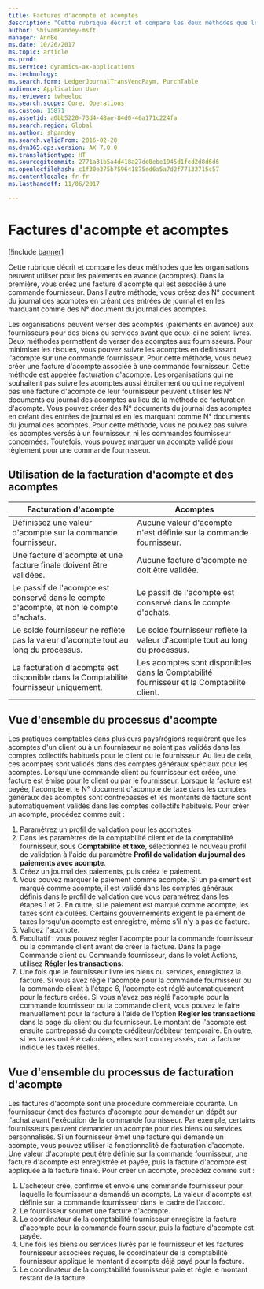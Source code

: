 ```yaml
---
title: Factures d'acompte et acomptes
description: "Cette rubrique décrit et compare les deux méthodes que les organisations peuvent utiliser pour les paiements en avance (acomptes). Dans la première, vous créez une facture d'acompte qui est associée à une commande fournisseur. Dans l'autre méthode, vous créez des N° document du journal des acomptes en créant des entrées de journal et en les marquant comme des N° document du journal des acomptes."
author: ShivamPandey-msft
manager: AnnBe
ms.date: 10/26/2017
ms.topic: article
ms.prod: 
ms.service: dynamics-ax-applications
ms.technology: 
ms.search.form: LedgerJournalTransVendPaym, PurchTable
audience: Application User
ms.reviewer: twheeloc
ms.search.scope: Core, Operations
ms.custom: 15871
ms.assetid: a0bb5220-73d4-48ae-84d0-46a171c224fa
ms.search.region: Global
ms.author: shpandey
ms.search.validFrom: 2016-02-28
ms.dyn365.ops.version: AX 7.0.0
ms.translationtype: HT
ms.sourcegitcommit: 2771a31b5a4d418a27de0ebe1945d1fed2d8d6d6
ms.openlocfilehash: c1f30e375b759641875ed6a5a7d2f77132715c57
ms.contentlocale: fr-fr
ms.lasthandoff: 11/06/2017

---
```


# <a name="prepayment-invoices-vs-prepayments"></a>Factures d'acompte et acomptes

[!include [banner](../includes/banner.md)]

Cette rubrique décrit et compare les deux méthodes que les organisations peuvent utiliser pour les paiements en avance (acomptes). Dans la première, vous créez une facture d'acompte qui est associée à une commande fournisseur. Dans l'autre méthode, vous créez des N° document du journal des acomptes en créant des entrées de journal et en les marquant comme des N° document du journal des acomptes.

Les organisations peuvent verser des acomptes (paiements en avance) aux fournisseurs pour des biens ou services avant que ceux-ci ne soient livrés. Deux méthodes permettent de verser des acomptes aux fournisseurs. Pour minimiser les risques, vous pouvez suivre les acomptes en définissant l'acompte sur une commande fournisseur. Pour cette méthode, vous devez créer une facture d'acompte associée à une commande fournisseur. Cette méthode est appelée facturation d'acompte. Les organisations qui ne souhaitent pas suivre les acomptes aussi étroitement ou qui ne reçoivent pas une facture d'acompte de leur fournisseur peuvent utiliser les N° documents du journal des acomptes au lieu de la méthode de facturation d'acompte. Vous pouvez créer des N° documents du journal des acomptes en créant des entrées de journal et en les marquant comme N° documents du journal des acomptes. Pour cette méthode, vous ne pouvez pas suivre les acomptes versés à un fournisseur, ni les commandes fournisseur concernées. Toutefois, vous pouvez marquer un acompte validé pour règlement pour une commande fournisseur.

## <a name="when-to-use-prepayment-invoicing-vs-prepayments"></a>Utilisation de la facturation d'acompte et des acomptes

| Facturation d'acompte                                                                | Acomptes                                                              |
|-------------------------------------------------------------------------------------|--------------------------------------------------------------------------|
| Définissez une valeur d'acompte sur la commande fournisseur.                                    | Aucune valeur d'acompte n'est définie sur la commande fournisseur.                    |
| Une facture d'acompte et une facture finale doivent être validées.                       | Aucune facture d'acompte ne doit être validée.                                    |
| Le passif de l'acompte est conservé dans le compte d'acompte, et non le compte d'achats. | Le passif de l'acompte est conservé dans le compte d'achats.                  |
| Le solde fournisseur ne reflète pas la valeur d'acompte tout au long du processus.     | Le solde fournisseur reflète la valeur d'acompte tout au long du processus. |
| La facturation d'acompte est disponible dans la Comptabilité fournisseur uniquement.                         | Les acomptes sont disponibles dans la Comptabilité fournisseur et la Comptabilité client.    |

## <a name="overview-of-the-prepayment-process"></a>Vue d'ensemble du processus d'acompte
Les pratiques comptables dans plusieurs pays/régions requièrent que les acomptes d'un client ou à un fournisseur ne soient pas validés dans les comptes collectifs habituels pour le client ou le fournisseur. Au lieu de cela, ces acomptes sont validés dans des comptes généraux spéciaux pour les acomptes. Lorsqu'une commande client ou fournisseur est créée, une facture est émise pour le client ou par le fournisseur. Lorsque la facture est payée, l'acompte et le N° document d'acompte de taxe dans les comptes généraux des acomptes sont contrepassés et les montants de facture sont automatiquement validés dans les comptes collectifs habituels. Pour créer un acompte, procédez comme suit :

1.  Paramétrez un profil de validation pour les acomptes.
2.  Dans les paramètres de la comptabilité client et de la comptabilité fournisseur, sous **Comptabilité et taxe**, sélectionnez le nouveau profil de validation à l'aide du paramètre **Profil de validation du journal des paiements avec acompte**.
3.  Créez un journal des paiements, puis créez le paiement.
4.  Vous pouvez marquer le paiement comme acompte. Si un paiement est marqué comme acompte, il est validé dans les comptes généraux définis dans le profil de validation que vous paramétrez dans les étapes 1 et 2. En outre, si le paiement est marqué comme acompte, les taxes sont calculées. Certains gouvernements exigent le paiement de taxes lorsqu'un acompte est enregistré, même s'il n'y a pas de facture.
5.  Validez l'acompte.
6.  Facultatif : vous pouvez régler l'acompte pour la commande fournisseur ou la commande client avant de créer la facture. Dans la page Commande client ou Commande fournisseur, dans le volet Actions, utilisez **Régler les transactions**.
7.  Une fois que le fournisseur livre les biens ou services, enregistrez la facture. Si vous avez réglé l'acompte pour la commande fournisseur ou la commande client à l'étape 6, l'acompte est réglé automatiquement pour la facture créée. Si vous n'avez pas réglé l'acompte pour la commande fournisseur ou la commande client, vous pouvez le faire manuellement pour la facture à l'aide de l'option **Régler les transactions** dans la page du client ou du fournisseur. Le montant de l'acompte est ensuite contrepassé du compte créditeur/débiteur temporaire. En outre, si les taxes ont été calculées, elles sont contrepassés, car la facture indique les taxes réelles.

## <a name="overview-of-the-prepayment-invoicing-process"></a>Vue d'ensemble du processus de facturation d'acompte
Les factures d'acompte sont une procédure commerciale courante. Un fournisseur émet des factures d'acompte pour demander un dépôt sur l'achat avant l'exécution de la commande fournisseur. Par exemple, certains fournisseurs peuvent demander un acompte pour des biens ou services personnalisés. Si un fournisseur émet une facture qui demande un acompte, vous pouvez utiliser la fonctionnalité de facturation d'acompte. Une valeur d'acompte peut être définie sur la commande fournisseur, une facture d'acompte est enregistrée et payée, puis la facture d'acompte est appliquée à la facture finale. Pour créer un acompte, procédez comme suit :

1.  L'acheteur crée, confirme et envoie une commande fournisseur pour laquelle le fournisseur a demandé un acompte. La valeur d'acompte est définie sur la commande fournisseur dans le cadre de l'accord.
2.  Le fournisseur soumet une facture d'acompte.
3.  Le coordinateur de la comptabilité fournisseur enregistre la facture d'acompte pour la commande fournisseur, puis la facture d'acompte est payée.
4.  Une fois les biens ou services livrés par le fournisseur et les factures fournisseur associées reçues, le coordinateur de la comptabilité fournisseur applique le montant d'acompte déjà payé pour la facture.
5.  Le coordinateur de la comptabilité fournisseur paie et règle le montant restant de la facture.





